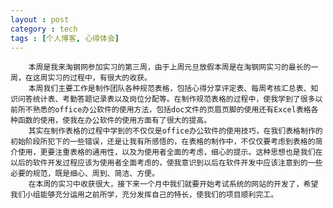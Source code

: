 ```yaml
---
layout : post
category : tech
tags : [个人博客, 心得体会]
---  
```

        本周是我来淘钢网参加实习的第三周，由于上周元旦放假本周是在淘钢网实习的最长的一周，在这周实习的过程中，有很大的收获。       
        本周我们主要工作是制作团队各种规范表格，包括心得分享评定表、每周考核汇总表、知识问答统计表、考勤答题记录表以及岗位分配等。在制作规范表格的过程中，使我学到了很多以前所不熟悉的office办公软件的使用方法，包括doc文件的页眉页脚的使用还有Excel表格各种函数的使用，使我在办公软件的使用方面有了很大的提高。        
        其实在制作表格的过程中学到的不仅仅是office办公软件的使用技巧，在我们表格制作的初始阶段所犯下的一些错误，还是让我有所感悟的，在表格的制作中，不仅仅要考虑到表格的简介使用，更要注重表格的通用性，以及为使用者全面的考虑，细心的提示。这种思想也是我们在以后的软件开发过程应该为使用者全面考虑的，使我意识到以后在软件开发中应该注意到的一些必要的规范，既是细心、周到、简洁、方便。           
        在本周的实习中收获很大，接下来一个月中我们就要开始考试系统的网站的开发了，希望我们小组能够充分运用之前所学，充分发挥自己的特长，使我们的项目顺利完工。     
